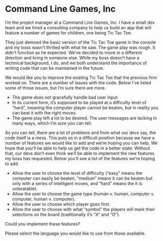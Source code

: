 # Command Line Games, Inc

I’m the project manager at a Command Line Games, Inc. I have a small dev team and we hired a consulting company to help
us build an app that will feature a number of games for children, one being Tic Tac Toe.

They just demoed the basic version of the Tic Tac Toe game in the console and my boss wasn’t thrilled with what he saw.
The game play was rough. It didn’t function as he expected. We’ve decided to move in a different direction and bring in
someone else. While my boss doesn’t have a technical background, I do, and we both understand the importance of writing
code that can be maintained in the future.

We would like you to improve the existing Tic Tac Toe that the previous firm worked on. There are a number of issues
with the code. Below I’ve listed some of those issues, but I’m sure there are more.

* The game does not gracefully handle bad user input.
* In its current form, it’s supposed to be played at a difficulty level of “hard”, meaning the computer player cannot be
  beaten, but in reality you can beat it with the right moves.
* The game play left a lot to be desired. The user messages are lacking in many ways, which I’m sure you can tell.

As you can tell, there are a lot of problems and from what our devs say, the code itself is a mess. This puts us in a
difficult position because we have a number of features we would like to add and we’re hoping you can help. We hope that
you’ll be able to help us get the code in a better state. Without that, our devs don’t even think we’ll be able to
implement the new features my boss has requested. Below you’ll see a list of the features we’re hoping to add.

* Allow the user to choose the level of difficulty (“easy” means the computer can easily be beaten, “medium” means it
  can be beaten but only with a series of intelligent moves, and “hard” means the it is unbeatable).
* Allow the user to choose the game type (human v. human, computer v. computer, human v. computer).
* Allow the user to choose which player goes first.
* Allow the user to choose with what “symbol” the players will mark their selections on the board (traditionally it’s
  “X” and “O”).

Could you implement these features?

Please select the language you would like to use from those available. 
